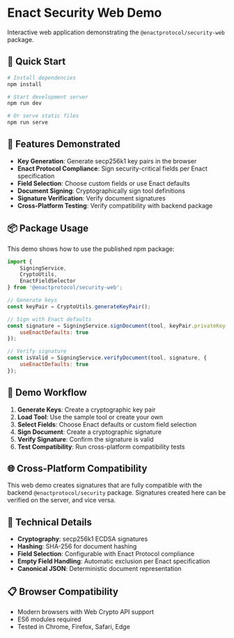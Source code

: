 # Enact Security Web Demo

Interactive web application demonstrating the `@enactprotocol/security-web` package.

## 🚀 Quick Start

```bash
# Install dependencies
npm install

# Start development server
npm run dev

# Or serve static files
npm run serve
```

## 🔐 Features Demonstrated

- **Key Generation**: Generate secp256k1 key pairs in the browser
- **Enact Protocol Compliance**: Sign security-critical fields per Enact specification
- **Field Selection**: Choose custom fields or use Enact defaults
- **Document Signing**: Cryptographically sign tool definitions
- **Signature Verification**: Verify document signatures
- **Cross-Platform Testing**: Verify compatibility with backend package

## 📦 Package Usage

This demo shows how to use the published npm package:

```javascript
import { 
    SigningService, 
    CryptoUtils, 
    EnactFieldSelector 
} from '@enactprotocol/security-web';

// Generate keys
const keyPair = CryptoUtils.generateKeyPair();

// Sign with Enact defaults
const signature = SigningService.signDocument(tool, keyPair.privateKey, {
    useEnactDefaults: true
});

// Verify signature
const isValid = SigningService.verifyDocument(tool, signature, {
    useEnactDefaults: true
});
```

## 🎯 Demo Workflow

1. **Generate Keys**: Create a cryptographic key pair
2. **Load Tool**: Use the sample tool or create your own
3. **Select Fields**: Choose Enact defaults or custom field selection
4. **Sign Document**: Create a cryptographic signature
5. **Verify Signature**: Confirm the signature is valid
6. **Test Compatibility**: Run cross-platform compatibility tests

## 🌐 Cross-Platform Compatibility

This web demo creates signatures that are fully compatible with the backend `@enactprotocol/security` package. Signatures created here can be verified on the server, and vice versa.

## 🔧 Technical Details

- **Cryptography**: secp256k1 ECDSA signatures
- **Hashing**: SHA-256 for document hashing
- **Field Selection**: Configurable with Enact Protocol compliance
- **Empty Field Handling**: Automatic exclusion per Enact specification
- **Canonical JSON**: Deterministic document representation

## 📋 Browser Compatibility

- Modern browsers with Web Crypto API support
- ES6 modules required
- Tested in Chrome, Firefox, Safari, Edge
